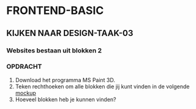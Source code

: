 # FRONTEND-BASIC

## KIJKEN NAAR DESIGN-TAAK-03

### Websites bestaan uit blokken 2

### OPDRACHT

1. Download het programma MS Paint 3D.
2. Teken rechthoeken om alle blokken die jij kunt vinden in de volgende [mockup](/02%20-%20Kijken%20naar%20design/taak03/images/mockup.png)
3. Hoeveel blokken heb je kunnen vinden?


<!--- ------------ DIT COMMENTAAR LATEN STAAN AUB ------------
------------------ ------------------------------ ------------
------------------ eagle ref:52205519
------------------ ------------------------------ ------------
------------------ DIT COMMENTAAR LATEN STAAN AUB -------- -->